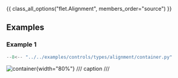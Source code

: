 {{ class_all_options("flet.Alignment", members_order="source") }}

## Examples

### Example 1

```python
--8<-- "../../examples/controls/types/alignment/container.py"
```

![container](../examples/controls/types/alignment/media/container.png){width="80%"}
/// caption
///
